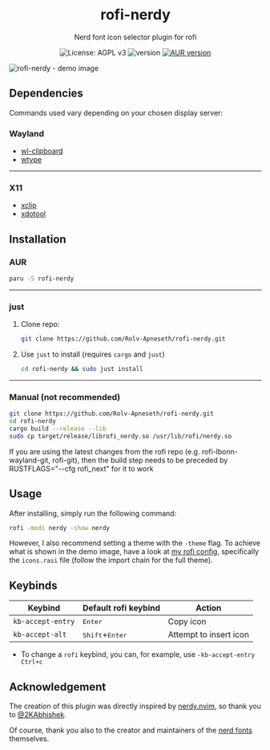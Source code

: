 <h1 align="center">rofi-nerdy</h1>

<p align="center">Nerd font icon selector plugin for rofi</p>

<p align="center">
  <img src="https://img.shields.io/badge/License-AGPL_v3-green.svg" alt="License: AGPL v3" />
  <img src="https://img.shields.io/github/v/tag/rolv-apneseth/rofi-nerdy?label=version&color=blueviolet" alt="version" />
  <a href="https://aur.archlinux.org/packages/rofi-nerdy"><img src="https://img.shields.io/aur/version/rofi-nerdy" alt="AUR version" /></a>
</p>

![rofi-nerdy - demo image](https://github.com/Rolv-Apneseth/rofi-nerdy/assets/69486699/9dfb6cd0-17aa-4571-859e-94523327710a)

## Dependencies

Commands used vary depending on your chosen display server:

### Wayland

- [wl-clipboard](https://github.com/bugaevc/wl-clipboard)
- [wtype](https://github.com/atx/wtype)

---

### X11

- [xclip](https://github.com/astrand/xclip)
- [xdotool](https://github.com/jordansissel/xdotool)

## Installation

### AUR

```bash
paru -S rofi-nerdy
```

---

### just

1. Clone repo:

    ```bash
    git clone https://github.com/Rolv-Apneseth/rofi-nerdy.git
    ```

2. Use `just` to install (requires `cargo` and `just`)

    ```bash
    cd rofi-nerdy && sudo just install
    ```

---

### Manual (not recommended)

```bash
git clone https://github.com/Rolv-Apneseth/rofi-nerdy.git
cd rofi-nerdy
cargo build --release --lib
sudo cp target/release/librofi_nerdy.so /usr/lib/rofi/nerdy.so
```

If you are using the latest changes from the rofi repo (e.g. rofi-lbonn-wayland-git, rofi-git), then the build step needs to be preceded by RUSTFLAGS="--cfg rofi_next" for it to work

## Usage

After installing, simply run the following command:

```bash
rofi -modi nerdy -show nerdy
```

However, I also recommend setting a theme with the `-theme` flag. To achieve what is shown in the demo image, have a look at [my rofi config](https://github.com/Rolv-Apneseth/.dotfiles/tree/main/rofi/.config/rofi), specifically the `icons.rasi` file (follow the import chain for the full theme).

## Keybinds

| Keybind           | Default rofi keybind              | Action                 |
|-------------------|-----------------------------------|------------------------|
| `kb-accept-entry` | <kbd>Enter</kbd>                  | Copy icon              |
| `kb-accept-alt`   | <kbd>Shift</kbd>+<kbd>Enter</kbd> | Attempt to insert icon |

- To change a `rofi` keybind, you can, for example, use `-kb-accept-entry Ctrl+c`

## Acknowledgement

The creation of this plugin was directly inspired by [nerdy.nvim](https://github.com/2KAbhishek/nerdy.nvim), so thank you to [@2KAbhishek](https://github.com/2KAbhishek).

Of course, thank you also to the creator and maintainers of the [nerd fonts](https://github.com/ryanoasis/nerd-fonts) themselves.
